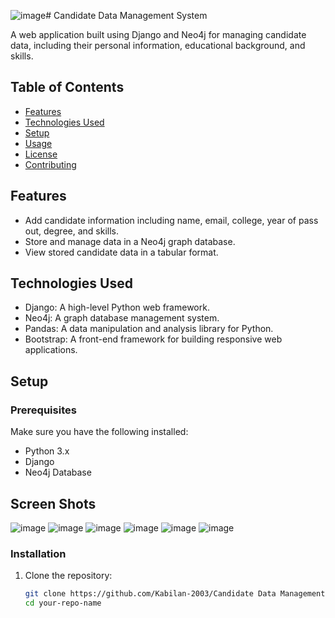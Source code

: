 ![image](https://github.com/user-attachments/assets/b67ee5fc-50e8-438e-9a37-a696b7f44d16)# Candidate Data Management System

A web application built using Django and Neo4j for managing candidate data, including their personal information, educational background, and skills.

## Table of Contents

- [Features](#features)
- [Technologies Used](#technologies-used)
- [Setup](#setup)
- [Usage](#usage)
- [License](#license)
- [Contributing](#contributing)

## Features

- Add candidate information including name, email, college, year of pass out, degree, and skills.
- Store and manage data in a Neo4j graph database.
- View stored candidate data in a tabular format.

## Technologies Used

- Django: A high-level Python web framework.
- Neo4j: A graph database management system.
- Pandas: A data manipulation and analysis library for Python.
- Bootstrap: A front-end framework for building responsive web applications.

## Setup

### Prerequisites

Make sure you have the following installed:

- Python 3.x
- Django
- Neo4j Database
## Screen Shots
![image](https://github.com/user-attachments/assets/68dcd59c-1e0d-4fda-95aa-ad8b727205f7)
![image](https://github.com/user-attachments/assets/612095da-be7f-46e5-847d-5a4998e239e7)
![image](https://github.com/user-attachments/assets/52294b90-9701-41c1-a817-e9a04e12ce88)
![image](https://github.com/user-attachments/assets/a68d17ea-ddfa-4dd1-9d69-b482341fa1bc)
![image](https://github.com/user-attachments/assets/60074842-9058-46ed-8b71-d5172e7c89ff)
![image](https://github.com/user-attachments/assets/7dc24528-24d4-49db-b232-e40f2fc9e554)


### Installation

1. Clone the repository:

   ```bash
   git clone https://github.com/Kabilan-2003/Candidate Data Management System Using Neo4j.git
   cd your-repo-name
